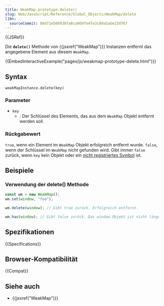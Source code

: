 ```yaml
---
title: WeakMap.prototype.delete()
slug: Web/JavaScript/Reference/Global_Objects/WeakMap/delete
l10n:
  sourceCommit: 88d71e500938fa8ca969fe4fe3c80a5abe23d767
---
```


{{JSRef}}

Die **`delete()`** Methode von {{jsxref("WeakMap")}} Instanzen entfernt das angegebene Element aus diesem `WeakMap`.

{{EmbedInteractiveExample("pages/js/weakmap-prototype-delete.html")}}

## Syntax

```js-nolint
weakMapInstance.delete(key)
```

### Parameter

- `key`
  - : Der Schlüssel des Elements, das aus dem `WeakMap` Objekt entfernt werden soll.

### Rückgabewert

`true`, wenn ein Element im `WeakMap` Objekt erfolgreich entfernt wurde. `false`, wenn der Schlüssel im `WeakMap` nicht gefunden wird. Gibt immer `false` zurück, wenn `key` kein Objekt oder ein [nicht registriertes Symbol](/de/docs/Web/JavaScript/Reference/Global_Objects/Symbol#shared_symbols_in_the_global_symbol_registry) ist.

## Beispiele

### Verwendung der delete() Methode

```js
const wm = new WeakMap();
wm.set(window, "foo");

wm.delete(window); // Gibt true zurück. Erfolgreich entfernt.

wm.has(window); // Gibt false zurück. Das window Objekt ist nicht länger im WeakMap.
```

## Spezifikationen

{{Specifications}}

## Browser-Kompatibilität

{{Compat}}

## Siehe auch

- {{jsxref("WeakMap")}}
